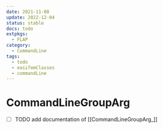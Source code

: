 ```yaml
---
date: 2021-11-08
update: 2022-12-04
status: stable
docs: todo
extpkgs:
  - FLAP
category:
  - CommandLine
tags:
  - todo
  - easifemClasses
  - commandLine
---
```



# CommandLineGroupArg

- [ ] TODO add documentation of [[CommandLineGroupArg_]]
